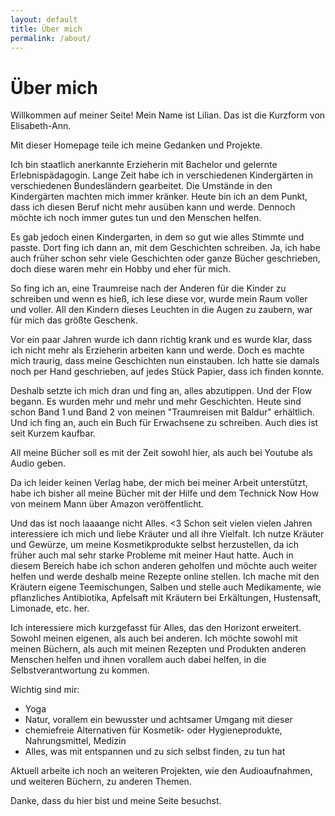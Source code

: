 ```yaml
---
layout: default
title: Über mich
permalink: /about/
---
```


# Über mich

Willkommen auf meiner Seite! Mein Name ist Lilian.
Das ist die Kurzform von Elisabeth-Ann.


Mit dieser Homepage teile ich meine Gedanken und Projekte. 

Ich bin staatlich anerkannte Erzieherin mit Bachelor und gelernte Erlebnispädagogin.
Lange Zeit habe ich in verschiedenen Kindergärten in verschiedenen Bundesländern gearbeitet.
Die Umstände in den Kindergärten machten mich immer kränker.
Heute bin ich an dem Punkt, dass ich diesen Beruf nicht mehr ausüben kann und werde.
Dennoch möchte ich noch immer gutes tun und den Menschen helfen.

Es gab jedoch einen Kindergarten, in dem so gut wie alles Stimmte und passte.
Dort fing ich dann an, mit dem Geschichten schreiben.
Ja, ich habe auch früher schon sehr viele Geschichten oder ganze Bücher geschrieben, doch diese waren mehr ein Hobby und eher für mich.

So fing ich an, eine Traumreise nach der Anderen für die Kinder zu schreiben und wenn es hieß, ich lese diese vor,
wurde mein Raum voller und voller.
All den Kindern dieses Leuchten in die Augen zu zaubern, war für mich das größte Geschenk.

Vor ein paar Jahren wurde ich dann richtig krank und es wurde klar, dass ich nicht mehr als Erzieherin arbeiten kann und werde.
Doch es machte mich traurig, dass meine Geschichten nun einstauben.
Ich hatte sie damals noch per Hand geschrieben, auf jedes Stück Papier, dass ich finden konnte.

Deshalb setzte ich mich dran und fing an, alles abzutippen. Und der Flow begann.
Es wurden mehr und mehr und mehr Geschichten.
Heute sind schon Band 1 und Band 2 von meinen "Traumreisen mit Baldur" erhältlich.
Und ich fing an, auch ein Buch für Erwachsene zu schreiben. Auch dies ist seit Kurzem kaufbar.

All meine Bücher soll es mit der Zeit sowohl hier, als auch bei Youtube als Audio geben.

Da ich leider keinen Verlag habe, der mich bei meiner Arbeit unterstützt, habe ich bisher all meine Bücher mit der Hilfe und dem Technick Now How
von meinem Mann über Amazon veröffentlicht.

Und das ist noch laaaange nicht Alles. <3
Schon seit vielen vielen Jahren interessiere ich mich und liebe Kräuter und all ihre Vielfalt.
Ich nutze Kräuter und Gewürze, um meine Kosmetikprodukte selbst herzustellen, da ich früher auch mal sehr starke Probleme mit meiner Haut hatte.
Auch in diesem Bereich habe ich schon anderen geholfen und möchte auch weiter helfen und werde deshalb meine Rezepte online stellen.
Ich mache mit den Kräutern eigene Teemischungen, Salben und stelle auch Medikamente, wie pflanzliches Antibiotika, Apfelsaft mit Kräutern bei Erkältungen,
Hustensaft, Limonade, etc. her.


Ich interessiere mich kurzgefasst für Alles, das den Horizont erweitert.
Sowohl meinen eigenen, als auch bei anderen.
Ich möchte sowohl mit meinen Büchern, als auch mit meinen Rezepten und Produkten anderen Menschen helfen
und ihnen vorallem auch dabei helfen, in die Selbstverantwortung zu kommen.

Wichtig sind mir:
- Yoga
- Natur, vorallem ein bewusster und achtsamer Umgang mit dieser
- chemiefreie Alternativen für Kosmetik- oder Hygieneprodukte, Nahrungsmittel, Medizin
- Alles, was mit entspannen und zu sich selbst finden, zu tun hat

Aktuell arbeite ich noch an weiteren Projekten, wie den Audioaufnahmen, und weiteren Büchern, zu anderen Themen.

Danke, dass du hier bist und meine Seite besuchst.

